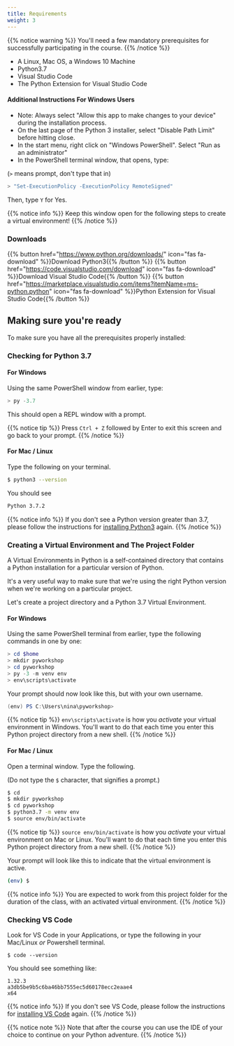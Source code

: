 ```yaml
---
title: Requirements
weight: 3
---
```


{{% notice warning %}}
You'll need a few mandatory prerequisites for successfully participating in the course.
{{% /notice %}}

- A Linux, Mac OS, a Windows 10 Machine
- Python3.7
- Visual Studio Code
- The Python Extension for Visual Studio Code


#### Additional Instructions For Windows Users

- Note: Always select "Allow this app to make changes to your device" during the installation process.
- On the last page of the Python 3 installer, select "Disable Path Limit" before hitting close.
- In the start menu, right click on "Windows PowerShell". Select "Run as an administrator"
- In the PowerShell terminal window, that opens, type:

(`>` means prompt, don't type that in)

```powershell
> "Set-ExecutionPolicy -ExecutionPolicy RemoteSigned"
```

Then, type `Y` for Yes.

{{% notice info %}}
Keep this window open for the following steps to create a virtual environment!
{{% /notice %}}

### Downloads

{{% button href="https://www.python.org/downloads/" icon="fas fa-download" %}}Download Python3{{% /button %}}
{{% button href="https://code.visualstudio.com/download" icon="fas fa-download" %}}Download Visual Studio Code{{% /button %}}
{{% button href="https://marketplace.visualstudio.com/items?itemName=ms-python.python" icon="fas fa-download" %}}Python Extension for Visual Studio Code{{% /button %}}

## Making sure you're ready

To make sure you have all the prerequisites properly installed:

### Checking for Python 3.7

#### For Windows

Using the same PowerShell window from earlier, type:

```powershell
> py -3.7
```

This should open a REPL window with a prompt.

{{% notice tip %}}
Press `Ctrl + Z` followed by Enter to exit this screen and go back to your prompt.
{{% /notice %}}

#### For Mac / Linux

Type the following on your terminal.
```bash
$ python3 --version
```

You should see
```bash
Python 3.7.2
```

{{% notice info %}}
If you don't see a Python version greater than 3.7, please follow the instructions for [installing Python3](https://www.python.org/downloads/) again.
{{% /notice %}}

### Creating a Virtual Environment and The Project Folder

A Virtual Environments in Python is a self-contained directory that contains a Python installation for a particular version of Python.

It's a very useful way to make sure that we're using the right Python version when we're working on a particular project.

Let's create a project directory and a Python 3.7 Virtual Environment.

#### For Windows

Using the same PowerShell terminal from earlier, type the following commands in one by one:

```powershell
> cd $home
> mkdir pyworkshop
> cd pyworkshop
> py -3 -m venv env
> env\scripts\activate
```

Your prompt should now look like this, but with your own username.

```powershell
(env) PS C:\Users\nina\pyworkshop>
```

{{% notice tip %}}
`env\scripts\activate` is how you *activate* your virtual environment in Windows. You'll want to do that each time you enter this Python project directory from a new shell.
{{% /notice %}}

#### For Mac / Linux

Open a terminal window. Type the following.

(Do not type the `$` character, that signifies a prompt.)

```bash
$ cd
$ mkdir pyworkshop
$ cd pyworkshop
$ python3.7 -m venv env
$ source env/bin/activate
```

{{% notice tip %}}
`source env/bin/activate` is how you *activate* your virtual environment on Mac or Linux. You'll want to do that each time you enter this Python project directory from a new shell.
{{% /notice %}}

Your prompt will look like this to indicate that the virtual environment is active.

```bash
(env) $
```

{{% notice info %}}
You are expected to work from this project folder for the duration of the class, with an activated virtual environment.
{{% /notice %}}

### Checking VS Code

Look for VS Code in your Applications, or type the following in your Mac/Linux *or* Powershell terminal.

```text
$ code --version
```

You should see something like:

```text
1.32.3
a3db5be9b5c6ba46bb7555ec5d60178ecc2eaae4
x64
```

{{% notice info %}}
If you don't see VS Code, please follow the instructions for [installing VS Code](https://code.visualstudio.com/download) again.
{{% /notice %}}

{{% notice note %}}
Note that after the course you can use the IDE of your choice to continue on your Python adventure.
{{% /notice %}}
